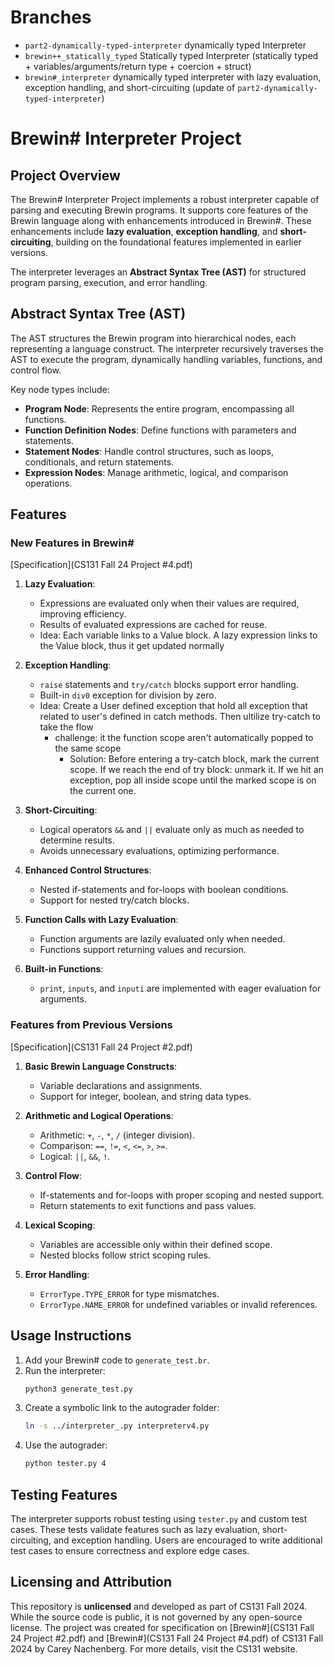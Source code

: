 # Branches
- `part2-dynamically-typed-interpreter` dynamically typed Interpreter
- `brewin++_statically_typed` Statically typed Interpreter (statically typed + variables/arguments/return type + coercion + struct)
- `brewin#_interpreter` dynamically typed interpreter with lazy evaluation, exception handling, and short-circuiting (update of `part2-dynamically-typed-interpreter`)

# Brewin# Interpreter Project

## Project Overview

The Brewin# Interpreter Project implements a robust interpreter capable of parsing and executing Brewin programs. It supports core features of the Brewin language along with enhancements introduced in Brewin#. These enhancements include **lazy evaluation**, **exception handling**, and **short-circuiting**, building on the foundational features implemented in earlier versions.

The interpreter leverages an **Abstract Syntax Tree (AST)** for structured program parsing, execution, and error handling.

## Abstract Syntax Tree (AST)

The AST structures the Brewin program into hierarchical nodes, each representing a language construct. The interpreter recursively traverses the AST to execute the program, dynamically handling variables, functions, and control flow.

Key node types include:

- **Program Node**: Represents the entire program, encompassing all functions.
- **Function Definition Nodes**: Define functions with parameters and statements.
- **Statement Nodes**: Handle control structures, such as loops, conditionals, and return statements.
- **Expression Nodes**: Manage arithmetic, logical, and comparison operations.

## Features

### New Features in Brewin#

[Specification](CS131 Fall 24 Project #4.pdf)

1. **Lazy Evaluation**:

   - Expressions are evaluated only when their values are required, improving efficiency.
   - Results of evaluated expressions are cached for reuse.
   - Idea: Each variable links to a Value block. A lazy expression links to the Value block,
     thus it get updated normally

2. **Exception Handling**:

   - `raise` statements and `try/catch` blocks support error handling.
   - Built-in `div0` exception for division by zero.
   - Idea: Create a User defined exception that hold all exception that related to user's defined in catch methods. Then ultilize try-catch to take the flow
     - challenge: it the function scope aren't automatically popped to the same scope
       - Solution: Before entering a try-catch block, mark the current scope. If we reach the end of try block: unmark it. If we hit an exception, pop all inside scope until the marked scope is on the current one.

3. **Short-Circuiting**:

   - Logical operators `&&` and `||` evaluate only as much as needed to determine results.
   - Avoids unnecessary evaluations, optimizing performance.

4. **Enhanced Control Structures**:

   - Nested if-statements and for-loops with boolean conditions.
   - Support for nested try/catch blocks.

5. **Function Calls with Lazy Evaluation**:

   - Function arguments are lazily evaluated only when needed.
   - Functions support returning values and recursion.

6. **Built-in Functions**:
   - `print`, `inputs`, and `inputi` are implemented with eager evaluation for arguments.

### Features from Previous Versions

[Specification](CS131 Fall 24 Project #2.pdf)

1. **Basic Brewin Language Constructs**:

   - Variable declarations and assignments.
   - Support for integer, boolean, and string data types.

2. **Arithmetic and Logical Operations**:

   - Arithmetic: `+`, `-`, `*`, `/` (integer division).
   - Comparison: `==`, `!=`, `<`, `<=`, `>`, `>=`.
   - Logical: `||`, `&&`, `!`.

3. **Control Flow**:

   - If-statements and for-loops with proper scoping and nested support.
   - Return statements to exit functions and pass values.

4. **Lexical Scoping**:

   - Variables are accessible only within their defined scope.
   - Nested blocks follow strict scoping rules.

5. **Error Handling**:
   - `ErrorType.TYPE_ERROR` for type mismatches.
   - `ErrorType.NAME_ERROR` for undefined variables or invalid references.

## Usage Instructions

1. Add your Brewin# code to `generate_test.br`.
2. Run the interpreter:
   ```bash
   python3 generate_test.py
   ```
3. Create a symbolic link to the autograder folder:
   ```bash
   ln -s ../interpreter_.py interpreterv4.py
   ```
4. Use the autograder:
   ```bash
   python tester.py 4
   ```

## Testing Features

The interpreter supports robust testing using `tester.py` and custom test cases. These tests validate features such as lazy evaluation, short-circuiting, and exception handling. Users are encouraged to write additional test cases to ensure correctness and explore edge cases.

## Licensing and Attribution

This repository is **unlicensed** and developed as part of CS131 Fall 2024. While the source code is public, it is not governed by any open-source license. The project was created for specification on [Brewin#](CS131 Fall 24 Project #2.pdf) and [Brewin#](CS131 Fall 24 Project #4.pdf) of CS131 Fall 2024 by Carey Nachenberg. For more details, visit the CS131 website.
